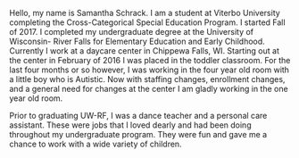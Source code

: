 Hello, my name is Samantha Schrack. I am a student at Viterbo University completing the Cross-Categorical Special Education Program. I started Fall of 2017.  I completed my undergraduate degree at the University of Wisconsin- River Falls for Elementary Education and Early Childhood. Currently I work at a daycare center in Chippewa Falls, WI. Starting out at the center in February of 2016 I was placed in the toddler classroom. For the last four months or so however, I was working in the four year old room with a little boy who is Autistic. Now with staffing changes, enrollment changes, and a general need for changes at the center I am gladly working in the one year old room. 

Prior to graduating UW-RF, I was a dance teacher and a personal care assistant. These were jobs that I loved dearly and had been doing throughout my undergraduate program. They were fun and gave me a chance to work with a wide variety of children. 


